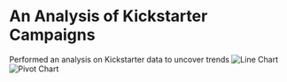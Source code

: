 # An Analysis of Kickstarter Campaigns
Performed an analysis on Kickstarter data to uncover trends
![Line Chart](desktop/Data_Analysis_Bootcamp/Crowdfunding_Analysis/Line_Chart.png)
![Pivot Chart](desktop/Data_Analysis_Bootcamp/Crowdfunding_Analysis/Pivot_Chart.png)

